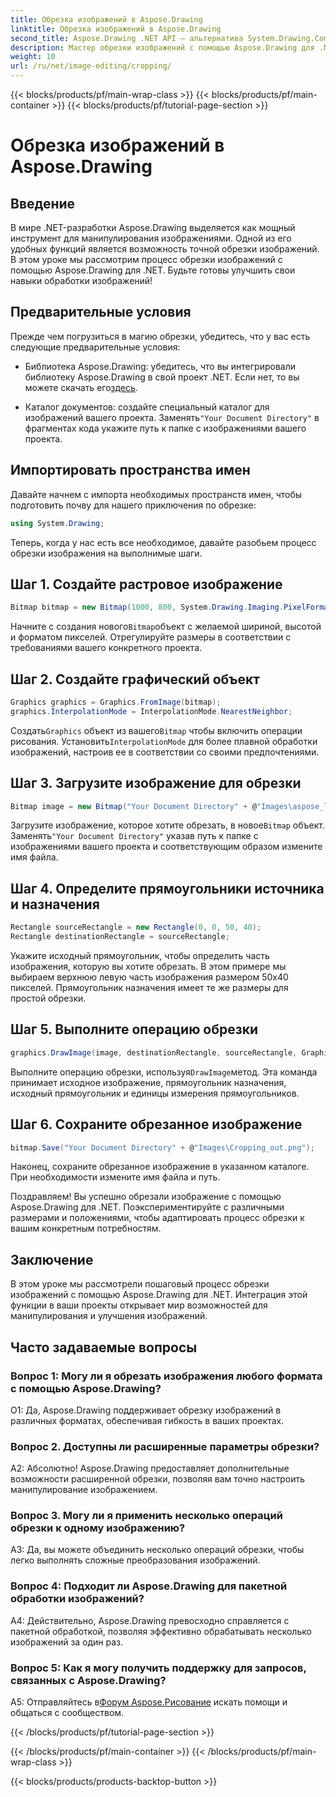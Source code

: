 ```yaml
---
title: Обрезка изображений в Aspose.Drawing
linktitle: Обрезка изображений в Aspose.Drawing
second_title: Aspose.Drawing .NET API — альтернатива System.Drawing.Common
description: Мастер обрезки изображений с помощью Aspose.Drawing для .NET. Это пошаговое руководство позволяет разработчикам без особых усилий улучшить навыки обработки изображений.
weight: 10
url: /ru/net/image-editing/cropping/
---
```


{{< blocks/products/pf/main-wrap-class >}}
{{< blocks/products/pf/main-container >}}
{{< blocks/products/pf/tutorial-page-section >}}

# Обрезка изображений в Aspose.Drawing

## Введение

В мире .NET-разработки Aspose.Drawing выделяется как мощный инструмент для манипулирования изображениями. Одной из его удобных функций является возможность точной обрезки изображений. В этом уроке мы рассмотрим процесс обрезки изображений с помощью Aspose.Drawing для .NET. Будьте готовы улучшить свои навыки обработки изображений!

## Предварительные условия

Прежде чем погрузиться в магию обрезки, убедитесь, что у вас есть следующие предварительные условия:

-  Библиотека Aspose.Drawing: убедитесь, что вы интегрировали библиотеку Aspose.Drawing в свой проект .NET. Если нет, то вы можете скачать его[здесь](https://releases.aspose.com/drawing/net/).

-  Каталог документов: создайте специальный каталог для изображений вашего проекта. Заменять`"Your Document Directory"` в фрагментах кода укажите путь к папке с изображениями вашего проекта.

## Импортировать пространства имен

Давайте начнем с импорта необходимых пространств имен, чтобы подготовить почву для нашего приключения по обрезке:

```csharp
using System.Drawing;
```

Теперь, когда у нас есть все необходимое, давайте разобьем процесс обрезки изображения на выполнимые шаги.

## Шаг 1. Создайте растровое изображение

```csharp
Bitmap bitmap = new Bitmap(1000, 800, System.Drawing.Imaging.PixelFormat.Format32bppPArgb);
```

 Начните с создания нового`Bitmap`объект с желаемой шириной, высотой и форматом пикселей. Отрегулируйте размеры в соответствии с требованиями вашего конкретного проекта.

## Шаг 2. Создайте графический объект

```csharp
Graphics graphics = Graphics.FromImage(bitmap);
graphics.InterpolationMode = InterpolationMode.NearestNeighbor;
```

 Создать`Graphics` объект из вашего`Bitmap` чтобы включить операции рисования. Установить`InterpolationMode` для более плавной обработки изображений, настроив ее в соответствии со своими предпочтениями.

## Шаг 3. Загрузите изображение для обрезки

```csharp
Bitmap image = new Bitmap("Your Document Directory" + @"Images\aspose_logo.png");
```

 Загрузите изображение, которое хотите обрезать, в новое`Bitmap` объект. Заменять`"Your Document Directory"` указав путь к папке с изображениями вашего проекта и соответствующим образом измените имя файла.

## Шаг 4. Определите прямоугольники источника и назначения

```csharp
Rectangle sourceRectangle = new Rectangle(0, 0, 50, 40);
Rectangle destinationRectangle = sourceRectangle;
```

Укажите исходный прямоугольник, чтобы определить часть изображения, которую вы хотите обрезать. В этом примере мы выбираем верхнюю левую часть изображения размером 50x40 пикселей. Прямоугольник назначения имеет те же размеры для простой обрезки.

## Шаг 5. Выполните операцию обрезки

```csharp
graphics.DrawImage(image, destinationRectangle, sourceRectangle, GraphicsUnit.Pixel);
```

 Выполните операцию обрезки, используя`DrawImage`метод. Эта команда принимает исходное изображение, прямоугольник назначения, исходный прямоугольник и единицы измерения прямоугольников.

## Шаг 6. Сохраните обрезанное изображение

```csharp
bitmap.Save("Your Document Directory" + @"Images\Cropping_out.png");
```

Наконец, сохраните обрезанное изображение в указанном каталоге. При необходимости измените имя файла и путь.

Поздравляем! Вы успешно обрезали изображение с помощью Aspose.Drawing для .NET. Поэкспериментируйте с различными размерами и положениями, чтобы адаптировать процесс обрезки к вашим конкретным потребностям.

## Заключение

В этом уроке мы рассмотрели пошаговый процесс обрезки изображений с помощью Aspose.Drawing для .NET. Интеграция этой функции в ваши проекты открывает мир возможностей для манипулирования и улучшения изображений.

## Часто задаваемые вопросы

### Вопрос 1: Могу ли я обрезать изображения любого формата с помощью Aspose.Drawing?

О1: Да, Aspose.Drawing поддерживает обрезку изображений в различных форматах, обеспечивая гибкость в ваших проектах.

### Вопрос 2. Доступны ли расширенные параметры обрезки?

А2: Абсолютно! Aspose.Drawing предоставляет дополнительные возможности расширенной обрезки, позволяя вам точно настроить манипулирование изображением.

### Вопрос 3. Могу ли я применить несколько операций обрезки к одному изображению?

A3: Да, вы можете объединить несколько операций обрезки, чтобы легко выполнять сложные преобразования изображений.

### Вопрос 4: Подходит ли Aspose.Drawing для пакетной обработки изображений?

A4: Действительно, Aspose.Drawing превосходно справляется с пакетной обработкой, позволяя эффективно обрабатывать несколько изображений за один раз.

### Вопрос 5: Как я могу получить поддержку для запросов, связанных с Aspose.Drawing?

 A5: Отправляйтесь в[Форум Aspose.Рисование](https://forum.aspose.com/c/diagram/17) искать помощи и общаться с сообществом.

{{< /blocks/products/pf/tutorial-page-section >}}

{{< /blocks/products/pf/main-container >}}
{{< /blocks/products/pf/main-wrap-class >}}

{{< blocks/products/products-backtop-button >}}
